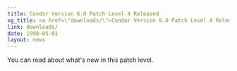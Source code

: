```yaml
---
title: Condor Version 6.0 Patch Level 4 Released
og_title: <a href=\"downloads/\">Condor Version 6.0 Patch Level 4 Released</a>
link: downloads/
date: 1998-05-01
layout: news
---
```


You can read about what's new</a> in this patch level.

